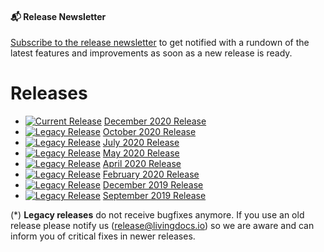 #### 📬 Release Newsletter
[Subscribe to the release newsletter](https://confirmsubscription.com/h/j/61B064416E79453D) to get notified with a rundown of the latest features and improvements as soon as a new release is ready.

# Releases

* [![Current Release](https://img.shields.io/badge/-current-success)]()
  [December 2020 Release](./releases/release-2020-12.md)
* [![Legacy Release](https://img.shields.io/badge/-legacy*-lightgrey)]()
  [October 2020 Release](./releases/release-2020-10.md)
* [![Legacy Release](https://img.shields.io/badge/-legacy*-lightgrey)]()
  [July 2020 Release](./releases/release-2020-07.md)
* [![Legacy Release](https://img.shields.io/badge/-legacy*-lightgrey)]()
  [May 2020 Release](./releases/release-2020-05.md)
* [![Legacy Release](https://img.shields.io/badge/-legacy*-lightgrey)]()
  [April 2020 Release](./releases/release-2020-04.md)
* [![Legacy Release](https://img.shields.io/badge/-legacy*-lightgrey)]()
  [February 2020 Release](./releases/release-2020-02.md)
* [![Legacy Release](https://img.shields.io/badge/-legacy*-lightgrey)]()
  [December 2019 Release](./releases/release-2019-12.md)
* [![Legacy Release](https://img.shields.io/badge/-legacy*-lightgrey)]()
  [September 2019 Release](./releases/release-2019-09.md)


(*) __Legacy releases__ do not receive bugfixes anymore. If you use an old release please notify us (release@livingdocs.io) so we are aware and can inform you of critical fixes in newer releases.
